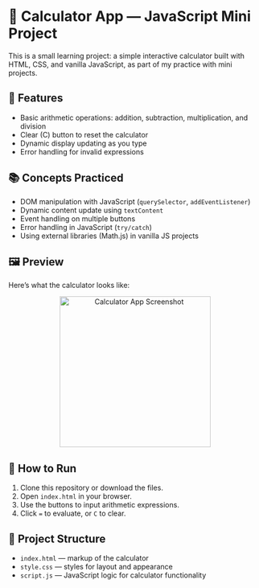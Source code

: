 # 🧮 Calculator App — JavaScript Mini Project

This is a small learning project: a simple interactive calculator built with HTML, CSS, and vanilla JavaScript, as part of my practice with mini projects.

## 🚀 Features
- Basic arithmetic operations: addition, subtraction, multiplication, and division
- Clear (C) button to reset the calculator
- Dynamic display updating as you type
- Error handling for invalid expressions

## 📚 Concepts Practiced
- DOM manipulation with JavaScript (`querySelector`, `addEventListener`)
- Dynamic content update using `textContent`
- Event handling on multiple buttons
- Error handling in JavaScript (`try/catch`)
- Using external libraries (Math.js) in vanilla JS projects

## 🖼️ Preview
Here’s what the calculator looks like:

<p align="center">
  <img src="https://github.com/user-attachments/assets/53bb9587-870c-46cd-92c0-801f0345e387" alt="Calculator App Screenshot" width="300" />
</p>

## 📝 How to Run
1. Clone this repository or download the files.
2. Open `index.html` in your browser.
3. Use the buttons to input arithmetic expressions.
4. Click `=` to evaluate, or `C` to clear.

## 📂 Project Structure
- `index.html` — markup of the calculator
- `style.css` — styles for layout and appearance
- `script.js` — JavaScript logic for calculator functionality

